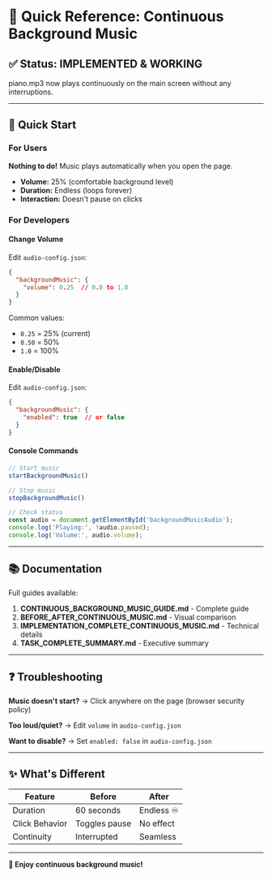 # 🎵 Quick Reference: Continuous Background Music

## ✅ Status: IMPLEMENTED & WORKING

piano.mp3 now plays continuously on the main screen without any interruptions.

---

## 🚀 Quick Start

### For Users
**Nothing to do!** Music plays automatically when you open the page.

- **Volume:** 25% (comfortable background level)
- **Duration:** Endless (loops forever)
- **Interaction:** Doesn't pause on clicks

### For Developers

#### Change Volume
Edit `audio-config.json`:
```json
{
  "backgroundMusic": {
    "volume": 0.25  // 0.0 to 1.0
  }
}
```

Common values:
- `0.25` = 25% (current)
- `0.50` = 50%
- `1.0` = 100%

#### Enable/Disable
Edit `audio-config.json`:
```json
{
  "backgroundMusic": {
    "enabled": true  // or false
  }
}
```

#### Console Commands
```javascript
// Start music
startBackgroundMusic()

// Stop music
stopBackgroundMusic()

// Check status
const audio = document.getElementById('backgroundMusicAudio');
console.log('Playing:', !audio.paused);
console.log('Volume:', audio.volume);
```

---

## 📚 Documentation

Full guides available:

1. **CONTINUOUS_BACKGROUND_MUSIC_GUIDE.md** - Complete guide
2. **BEFORE_AFTER_CONTINUOUS_MUSIC.md** - Visual comparison
3. **IMPLEMENTATION_COMPLETE_CONTINUOUS_MUSIC.md** - Technical details
4. **TASK_COMPLETE_SUMMARY.md** - Executive summary

---

## ❓ Troubleshooting

**Music doesn't start?**
→ Click anywhere on the page (browser security policy)

**Too loud/quiet?**
→ Edit `volume` in `audio-config.json`

**Want to disable?**
→ Set `enabled: false` in `audio-config.json`

---

## ✨ What's Different

| Feature | Before | After |
|---------|--------|-------|
| Duration | 60 seconds | Endless ♾️ |
| Click Behavior | Toggles pause | No effect |
| Continuity | Interrupted | Seamless |

---

**🎵 Enjoy continuous background music!**
